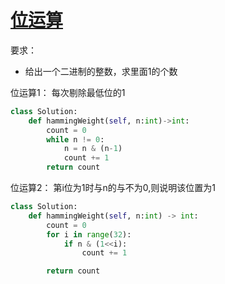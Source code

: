 # [位运算](https://leetcode-cn.com/problems/number-of-1-bits/)

要求：

* 给出一个二进制的整数，求里面1的个数

位运算1： 每次剔除最低位的1
```python
class Solution:
    def hammingWeight(self, n:int)->int:
        count = 0
        while n != 0:
            n = n & (n-1)
            count += 1
        return count
```

位运算2： 第i位为1时与n的与不为0,则说明该位置为1
```python
class Solution:
    def hammingWeight(self, n:int) -> int:
        count = 0
        for i in range(32):
            if n & (1<<i):
                count += 1

        return count
```
